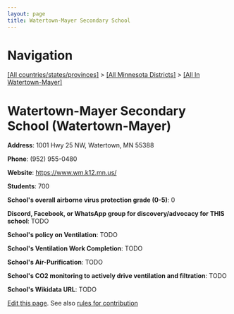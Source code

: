 ```yaml
---
layout: page
title: Watertown-Mayer Secondary School
---
```

# Navigation

[[All countries/states/provinces]](../../..) > [[All Minnesota Districts]](../..) > [[All In Watertown-Mayer]](..)

# Watertown-Mayer Secondary School (Watertown-Mayer)

**Address**: 1001 Hwy 25 NW, Watertown, MN 55388

**Phone**: (952) 955-0480

**Website**: <https://www.wm.k12.mn.us/>

**Students**: 700

**School's overall airborne virus protection grade (0-5)**: 0

**Discord, Facebook, or WhatsApp group for discovery/advocacy for THIS school**: TODO

**School's policy on Ventilation**: TODO

**School's Ventilation Work Completion**: TODO

**School's Air-Purification**: TODO

**School's CO2 monitoring to actively drive ventilation and filtration**: TODO

**School's Wikidata URL**: TODO


[Edit this page](https://github.com/ventilate-schools/MN/edit/main/./Watertown-Mayer/Watertown-Mayer_Secondary_School.md). See also [rules for contribution](../../../contribution-rules/)
